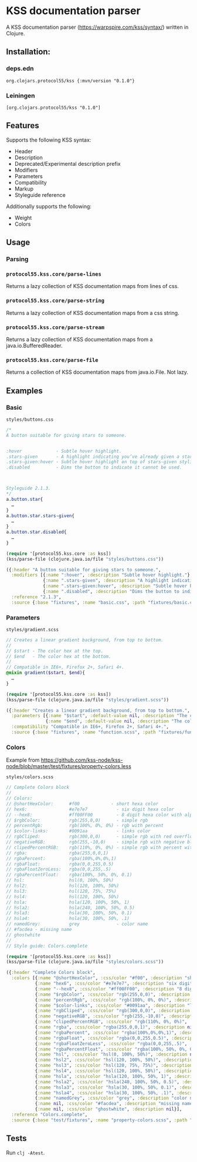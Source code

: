 # KSS documentation parser

A KSS documentation parser (https://warpspire.com/kss/syntax/) written in
Clojure.

## Installation:

### deps.edn

`org.clojars.protocol55/kss {:mvn/version "0.1.0"}`

### Leiningen

`[org.clojars.protocol55/kss "0.1.0"]`

## Features

Supports the following KSS syntax:

- Header
- Description
- Deprecated/Experimental description prefix
- Modifiers
- Parameters
- Compatibility
- Markup
- Styleguide reference

Additionally supports the following:

- Weight
- Colors

## Usage

### Parsing

### `protocol55.kss.core/parse-lines`

Returns a lazy collection of KSS documentation maps from lines of css.

### `protocol55.kss.core/parse-string`

Returns a lazy collection of KSS documentation maps from a css string.

### `protocol55.kss.core/parse-stream`

Returns a lazy collection of KSS documentation maps from a java.io.BufferedReader.

### `protocol55.kss.core/parse-file`

Returns a collection of KSS documentation maps from java.io.File. Not lazy.

## Examples

### Basic

`styles/buttons.css`

```css
/*
A button suitable for giving stars to someone.


:hover             - Subtle hover highlight.
.stars-given       - A highlight indicating you’ve already given a star.
.stars-given:hover - Subtle hover highlight on top of stars-given styling.
.disabled          - Dims the button to indicate it cannot be used.



Styleguide 2.1.3.
*/
a.button.star{
  …
}
a.button.star.stars-given{
  …
}
a.button.star.disabled{
  …
}
```

```clojure
(require '[protocol55.kss.core :as kss])
(kss/parse-file (clojure.java.io/file "styles/buttons.css"))
```

```clojure
({:header "A button suitable for giving stars to someone.",
  :modifiers [{:name ":hover", :description "Subtle hover highlight."}
              {:name ".stars-given", :description "A highlight indicating you’ve already given a star."}
              {:name ".stars-given:hover", :description "Subtle hover highlight on top of stars-given styling."}
              {:name ".disabled", :description "Dims the button to indicate it cannot be used."}],
  :reference "2.1.3",
  :source {:base "fixtures", :name "basic.css", :path "fixtures/basic.css"}})
```

### Parameters

`styles/gradient.scss`

```scss
// Creates a linear gradient background, from top to bottom.
//
// $start - The color hex at the top.
// $end   - The color hex at the bottom.
//
// Compatible in IE6+, Firefox 2+, Safari 4+.
@mixin gradient($start, $end){
  …
}
```

```clojure
(require '[protocol55.kss.core :as kss])
(kss/parse-file (clojure.java.io/file "styles/gradient.scss"))
```

```clojure
({:header "Creates a linear gradient background, from top to bottom.",
  :parameters [{:name "$start", :default-value nil, :description "The color hex at the top."}
               {:name "$end", :default-value nil, :description "The color hex at the bottom."}],
  :compatibility "Compatible in IE6+, Firefox 2+, Safari 4+.",
  :source {:base "fixtures", :name "function.scss", :path "fixtures/function.scss"}})
```

### Colors

Example from https://github.com/kss-node/kss-node/blob/master/test/fixtures/property-colors.less

`styles/colors.scss`

```scss
// Complete Colors block
//
// Colors:
// @shortHexColor:      #f00            - short hexa color
// hex6:                #e7e7e7           - six digit hexa color
// --hex8:              #ff00FF00         - 8 digit hexa color with alpha and css custom property
// $rgbColor:           rgb(255,0,0)      - simple rgb
// percentRgb:          rgb(100%, 0%, 0%) - rgb with percent
// $color-links:        #0091aa           - links color
// rgbCliped:           rgb(300,0,0)      - simple rgb with red overflow
// negativeRGB:         rgb(255,-10,0)    - simple rgb with negative blue
// clipedPercentRGB:    rgb(110%, 0%, 0%) - simple rgb with percent with red overflow
// rgba:                rgba(255,0,0,1)
// rgbaPercent:         rgba(100%,0%,0%,1)
// rgbaFloat:           rgba(0,0,255,0.5)
// rgbaFloatZeroLess:   rgba(0,0,255,.5)
// rgbaPercentFloat:    rgba(100%, 50%, 0%, 0.1)
// hsl:                 hsl(0, 100%, 50%)
// hsl2:                hsl(120, 100%, 50%)
// hsl3:                hsl(120, 75%, 75%)
// hsl4:                hsl(120, 100%, 50%)
// hsla:                hsla(120, 100%, 50%, 1)
// hsla2:               hsla(240, 100%, 50%, 0.5)
// hsla3:               hsla(30, 100%, 50%, 0.1)
// hsla4:               hsla(30, 100%, 50%, .1)
// namedGrey:           grey              - color name
// #facdea - missing name
// ghostwhite
//
// Style guide: Colors.complete
```

```clojure
(require '[protocol55.kss.core :as kss])
(kss/parse-file (clojure.java.io/file "styles/colors.scss"))
```

```clojure
({:header "Complete Colors block",
  :colors [{:name "@shortHexColor", :css/color "#f00", :description "short hexa color"}
           {:name "hex6", :css/color "#e7e7e7", :description "six digit hexa color"}
           {:name "--hex8", :css/color "#ff00FF00", :description "8 digit hexa color with alpha and css custom property"}
           {:name "$rgbColor", :css/color "rgb(255,0,0)", :description "simple rgb"}
           {:name "percentRgb", :css/color "rgb(100%, 0%, 0%)", :description "rgb with percent"}
           {:name "$color-links", :css/color "#0091aa", :description "links color"}
           {:name "rgbCliped", :css/color "rgb(300,0,0)", :description "simple rgb with red overflow"}
           {:name "negativeRGB", :css/color "rgb(255,-10,0)", :description "simple rgb with negative blue"}
           {:name "clipedPercentRGB", :css/color "rgb(110%, 0%, 0%)", :description "simple rgb with percent with red overflow"}
           {:name "rgba", :css/color "rgba(255,0,0,1)", :description nil}
           {:name "rgbaPercent", :css/color "rgba(100%,0%,0%,1)", :description nil}
           {:name "rgbaFloat", :css/color "rgba(0,0,255,0.5)", :description nil}
           {:name "rgbaFloatZeroLess", :css/color "rgba(0,0,255,.5)", :description nil}
           {:name "rgbaPercentFloat", :css/color "rgba(100%, 50%, 0%, 0.1)", :description nil}
           {:name "hsl", :css/color "hsl(0, 100%, 50%)", :description nil}
           {:name "hsl2", :css/color "hsl(120, 100%, 50%)", :description nil}
           {:name "hsl3", :css/color "hsl(120, 75%, 75%)", :description nil}
           {:name "hsl4", :css/color "hsl(120, 100%, 50%)", :description nil}
           {:name "hsla", :css/color "hsla(120, 100%, 50%, 1)", :description nil}
           {:name "hsla2", :css/color "hsla(240, 100%, 50%, 0.5)", :description nil}
           {:name "hsla3", :css/color "hsla(30, 100%, 50%, 0.1)", :description nil}
           {:name "hsla4", :css/color "hsla(30, 100%, 50%, .1)", :description nil}
           {:name "namedGrey", :css/color "grey", :description "color name"}
           {:name nil, :css/color "#facdea", :description "missing name"}
           {:name nil, :css/color "ghostwhite", :description nil}],
  :reference "Colors.complete",
  :source {:base "test/fixtures", :name "property-colors.scss", :path "test/fixtures/property-colors.scss"}})
```

## Tests

Run `clj -Atest`.
